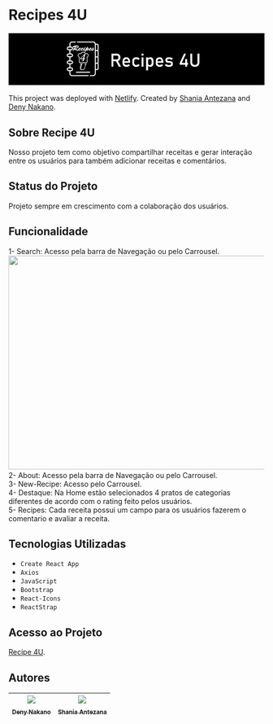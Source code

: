 # Recipes 4U <br>
![logo](./ToReadMe/logo.jpg) 

This project was deployed with [Netlify](https://incredible-marshmallow-4076bf.netlify.app).
Created by [Shania Antezana](https://github.com/Shania810) and [Deny Nakano](https://github.com/DenyNakano).


## Sobre Recipe 4U

Nosso projeto tem como objetivo compartilhar receitas e gerar interação entre os usuários para também adicionar receitas e comentários.

## Status do Projeto

Projeto sempre em crescimento com a colaboração dos usuários.

## Funcionalidade 

1- Search: Acesso pela barra de Navegação ou pelo Carrousel.<br>
<img src="./ToReadMe/Video_221013203339.gif" width=750 height=420><br>
2- About: Acesso pela barra de Navegação ou pelo Carrousel.<br>
3- New-Recipe: Acesso pelo Carrousel.<br>
4- Destaque: Na Home estão selecionados 4 pratos de categorias diferentes de acordo com o rating feito pelos usuários.<br>
5- Recipes: Cada receita possui um campo para os usuários fazerem o comentario e avaliar a receita.

## Tecnologias Utilizadas

- `Create React App`
- `Axios`
- `JavaScript`
- `Bootstrap`
- `React-Icons`
- `ReactStrap`

## Acesso ao Projeto

[Recipe 4U](https://incredible-marshmallow-4076bf.netlify.app).

## Autores
| [<img src="https://avatars.githubusercontent.com/u/108907492?s=400&u=eb4e6cd36644bf8fdb3adb21b0f7387ffbeb1bbe&v=4" width=115><br><sub>Deny Nakano</sub>](https://github.com/DenyNakano) |  [<img src="https://avatars.githubusercontent.com/u/108180676?v=4" width=115><br><sub>Shania Antezana</sub>](https://github.com/Shania810) 
| :---: | :---: |




